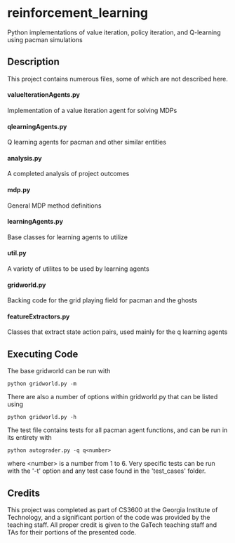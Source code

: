 # reinforcement_learning
Python implementations of value iteration, policy iteration, and Q-learning using pacman simulations

## Description
This project contains numerous files, some of which are not described here.

#### valueIterationAgents.py
Implementation of a value iteration agent for solving MDPs

#### qlearningAgents.py
Q learning agents for pacman and other similar entities

#### analysis.py
A completed analysis of project outcomes

#### mdp.py
General MDP method definitions

#### learningAgents.py
Base classes for learning agents to utilize

#### util.py
A variety of utilites to be used by learning agents

#### gridworld.py
Backing code for the grid playing field for pacman and the ghosts

#### featureExtractors.py
Classes that extract state action pairs, used mainly for the q learning agents

## Executing Code
The base gridworld can be run with
```
python gridworld.py -m
```
There are also a number of options within gridworld.py that can be listed using
```
python gridworld.py -h
```
The test file contains tests for all pacman agent functions, and can be run in its entirety with
```
python autograder.py -q q<number>
```
where \<number\> is a number from 1 to 6. Very specific tests can be run with the '-t' option and any test case found in the 'test_cases' folder.

## Credits
This project was completed as part of CS3600 at the Georgia Institute of Technology, and a significant portion of the code was provided by the teaching staff. All proper credit is given to the GaTech teaching staff and TAs for their portions of the presented code.
